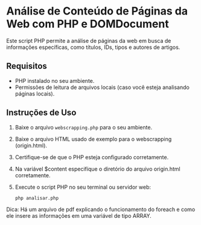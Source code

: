# Análise de Conteúdo de Páginas da Web com PHP e DOMDocument

Este script PHP permite a análise de páginas da web em busca de informações específicas, como títulos, IDs, tipos e autores de artigos.

## Requisitos

- PHP instalado no seu ambiente.
- Permissões de leitura de arquivos locais (caso você esteja analisando páginas locais).

## Instruções de Uso

1. Baixe o arquivo `webscrapping.php` para o seu ambiente.

2. Baixe o arquivo HTML usado de exemplo para o webscrapping (origin.html).

3. Certifique-se de que o PHP esteja configurado corretamente.

4. Na variável $content especifíque o diretório do arquivo origin.html corretamente.

5. Execute o script PHP no seu terminal ou servidor web:

   ```bash
   php analisar.php

Dica: Há um arquivo de pdf explicando o funcionamento do foreach e como ele insere as informações em uma variável de tipo ARRAY.
